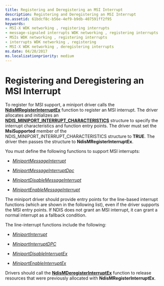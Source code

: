 ```yaml
---
title: Registering and Deregistering an MSI Interrupt
description: Registering and Deregistering an MSI Interrupt
ms.assetid: 61bdcf8c-b56e-4ef9-b9db-407591ff2f95
keywords:
- MSI-X WDK networking , registering interrupts
- message-signaled interrupts WDK networking , registering interrupts
- MSIs WDK networking , registering interrupts
- interrupts WDK networking , registering
- MSI-X WDK networking , deregistering interrupts
ms.date: 04/20/2017
ms.localizationpriority: medium
---
```


# Registering and Deregistering an MSI Interrupt





To register for MSI support, a miniport driver calls the [**NdisMRegisterInterruptEx**](/windows-hardware/drivers/ddi/ndis/nf-ndis-ndismregisterinterruptex) function to register an MSI interrupt. The driver allocates and initializes an [**NDIS\_MINIPORT\_INTERRUPT\_CHARACTERISTICS**](/windows-hardware/drivers/ddi/ndis/ns-ndis-_ndis_miniport_interrupt_characteristics) structure to specify the interrupt characteristics and function entry points. The driver must set the **MsiSupported** member of the NDIS\_MINIPORT\_INTERRUPT\_CHARACTERISTICS structure to **TRUE**. The driver then passes the structure to **NdisMRegisterInterruptEx**.

You must define the following functions to support MSI interrupts:

-   [*MiniportMessageInterrupt*](/windows-hardware/drivers/ddi/ndis/nc-ndis-miniport_message_interrupt)

-   [*MiniportMessageInterruptDpc*](/windows-hardware/drivers/ddi/ndis/nc-ndis-miniport_message_interrupt_dpc)

-   [*MiniportDisableMessageInterrupt*](/windows-hardware/drivers/ddi/ndis/nc-ndis-miniport_disable_message_interrupt)

-   [*MiniportEnableMessageInterrupt*](/windows-hardware/drivers/ddi/ndis/nc-ndis-miniport_enable_message_interrupt)

The miniport driver should provide entry points for the line-based interrupt functions (which are shown in the following list), even if the driver supports the MSI entry points. If NDIS does not grant an MSI interrupt, it can grant a normal interrupt as a fallback condition.

The line-interrupt functions include the following:

-   [*MiniportInterrupt*](/windows-hardware/drivers/ddi/ndis/nc-ndis-miniport_isr)

-   [*MiniportInterruptDPC*](/windows-hardware/drivers/ddi/ndis/nc-ndis-miniport_interrupt_dpc)

-   [*MiniportDisableInterruptEx*](/windows-hardware/drivers/ddi/ndis/nc-ndis-miniport_disable_interrupt)

-   [*MiniportEnableInterruptEx*](/windows-hardware/drivers/ddi/ndis/nc-ndis-miniport_enable_interrupt)

Drivers should call the [**NdisMDeregisterInterruptEx**](/windows-hardware/drivers/ddi/ndis/nf-ndis-ndismderegisterinterruptex) function to release resources that were previously allocated with **NdisMRegisterInterruptEx**.

 

